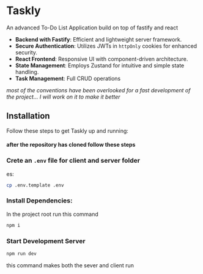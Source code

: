 
# Taskly

An advanced To-Do List Application build on top of fastify and react


- **Backend with Fastify**: Efficient and lightweight server framework.
- **Secure Authentication**: Utilizes JWTs in `httpOnly` cookies for enhanced security.
- **React Frontend**: Responsive UI with component-driven architecture.
- **State Management**: Employs Zustand for intuitive and simple state handling.
- **Task Management**: Full CRUD operations

*most of the conventions have been overlooked for a fast development of the project... I will work on it to make it better*

## Installation

Follow these steps to get Taskly up and running:

#### after the repository has cloned follow these steps ####

### Crete an ``.env`` file for client and server folder
es:

```bash
cp .env.template .env
```

### Install Dependencies:
In the project root run this command

```bash
npm i
```

### Start Development Server
```bash
npm run dev
```
this command makes both the sever and client run
